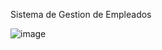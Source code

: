 Sistema de Gestion de Empleados 

![image](https://github.com/user-attachments/assets/ab237666-0701-4a25-945b-8f0d359c694b)
